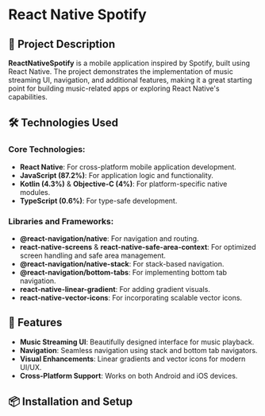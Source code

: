 # React Native Spotify

## 📖 Project Description

**ReactNativeSpotify** is a mobile application inspired by Spotify, built using React Native. The project demonstrates the implementation of music streaming UI, navigation, and additional features, making it a great starting point for building music-related apps or exploring React Native's capabilities.

## 🛠️ Technologies Used

### Core Technologies:
- **React Native**: For cross-platform mobile application development.
- **JavaScript (87.2%)**: For application logic and functionality.
- **Kotlin (4.3%)** & **Objective-C (4%)**: For platform-specific native modules.
- **TypeScript (0.6%)**: For type-safe development.

### Libraries and Frameworks:
- **@react-navigation/native**: For navigation and routing.
- **react-native-screens** & **react-native-safe-area-context**: For optimized screen handling and safe area management.
- **@react-navigation/native-stack**: For stack-based navigation.
- **@react-navigation/bottom-tabs**: For implementing bottom tab navigation.
- **react-native-linear-gradient**: For adding gradient visuals.
- **react-native-vector-icons**: For incorporating scalable vector icons.

## 🌟 Features

- **Music Streaming UI**: Beautifully designed interface for music playback.
- **Navigation**: Seamless navigation using stack and bottom tab navigators.
- **Visual Enhancements**: Linear gradients and vector icons for modern UI/UX.
- **Cross-Platform Support**: Works on both Android and iOS devices.

## 📦 Installation and Setup

